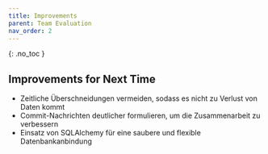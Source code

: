 ```yaml
---
title: Improvements
parent: Team Evaluation
nav_order: 2
---
```


{: .no_toc }

## Improvements for Next Time

- Zeitliche Überschneidungen vermeiden, sodass es nicht zu Verlust von Daten kommt
- Commit-Nachrichten deutlicher formulieren, um die Zusammenarbeit zu verbessern
- Einsatz von SQLAlchemy für eine saubere und flexible Datenbankanbindung

